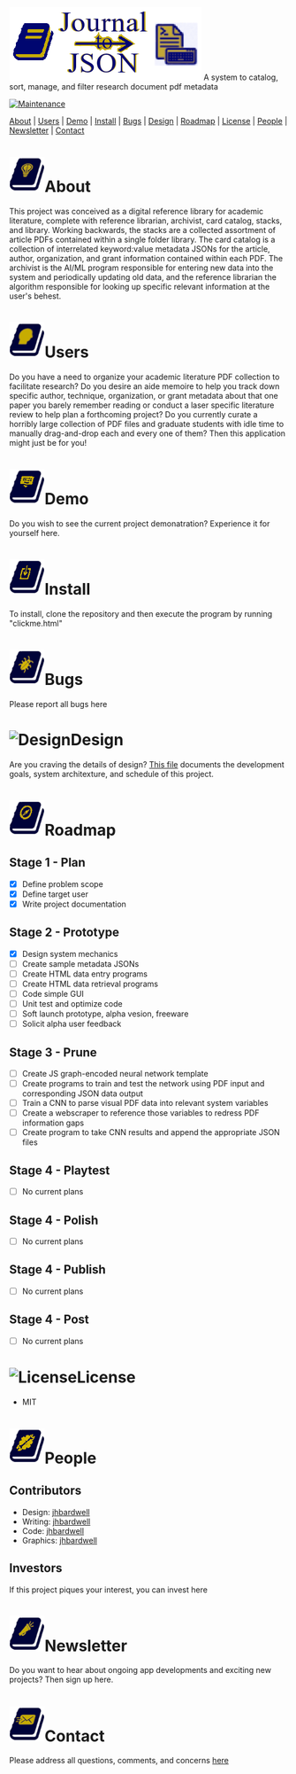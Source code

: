 ![Readme Header](/images/header.png)
A system to catalog, sort, manage, and filter research document pdf metadata

[![Maintenance](https://img.shields.io/badge/Maintained-yes-green.svg)](https://github.com/jhbardwell/Newsletter-Concatenator-Program)

[About](#About) | [Users](#Users) | [Demo](#Demo) | [Install](#Install) | [Bugs](#Bugs) | [Design](#Design) | [Roadmap](#Roadmap) | [License](#License) | [People](#People) | [Newsletter](#Newsletter) | [Contact](#Contact)

# ![About](/images/about.png)About 
This project was conceived as a digital reference library for academic literature, complete with reference librarian, archivist, card catalog, stacks, and library. Working backwards, the stacks are a collected assortment of article PDFs contained within a single folder library. The card catalog is a collection of interrelated keyword:value metadata JSONs for the article, author, organization, and grant information contained within each PDF. The archivist is the AI/ML program responsible for entering new data into the system and periodically updating old data, and the reference librarian the algorithm responsible for looking up specific relevant information at the user's behest.

# ![Users](/images/users.png)Users
Do you have a need to organize your academic literature PDF collection to facilitate research? Do you desire an aide memoire to help you track down specific author, technique, organization, or grant metadata about that one paper you barely remember reading or conduct a laser specific literature review to help plan a forthcoming project? Do you currently curate a horribly large collection of PDF files and graduate students with idle time to manually drag-and-drop each and every one of them? Then this application might just be for you!

# ![Demo](/images/demo.png)Demo
Do you wish to see the current project demonatration? Experience it for yourself here.
# ![Install](/images/install.png)Install
To install, clone the repository and then execute the program by running "clickme.html"
# ![Bugs](/images/bugs.png)Bugs
Please report all bugs here
# ![Design](/images/designs.png)Design
Are you craving the details of design? [This file](DESIGNDOC.md) documents the development goals, system architexture, and schedule of this project.
# ![Roadmap](/images/roadmap.png)Roadmap
## Stage 1 - Plan
- [X] Define problem scope
- [X] Define target user
- [X] Write project documentation
## Stage 2 - Prototype
- [X] Design system mechanics
- [ ] Create sample metadata JSONs
- [ ] Create HTML data entry programs
- [ ] Create HTML data retrieval programs
- [ ] Code simple GUI
- [ ] Unit test and optimize code
- [ ] Soft launch prototype, alpha vesion, freeware
- [ ] Solicit alpha user feedback
## Stage 3 - Prune
- [ ] Create JS graph-encoded neural network template
- [ ] Create programs to train and test the network using PDF input and corresponding JSON data output
- [ ] Train a CNN to parse visual PDF data into relevant system variables
- [ ] Create a webscraper to reference those variables to redress PDF information gaps
- [ ] Create program to take CNN results and append the appropriate JSON files
## Stage 4 - Playtest
- [ ] No current plans
## Stage 4 - Polish
- [ ] No current plans
## Stage 4 - Publish
- [ ] No current plans
## Stage 4 - Post
- [ ] No current plans
# ![License](/images/licenses.png)License
- MIT
# ![People](/images/people.png)People
## Contributors
- Design: [jhbardwell](https://github.com/jhbardwell)
- Writing: [jhbardwell](https://github.com/jhbardwell)
- Code: [jhbardwell](https://github.com/jhbardwell)
- Graphics: [jhbardwell](https://github.com/jhbardwell)
## Investors
If this project piques your interest, you can invest here
# ![Newsletter](/images/newsletter.png)Newsletter
Do you want to hear about ongoing app developments and exciting new projects? Then sign up here.
# ![Contact](/images/contact.png)Contact
Please address all questions, comments, and concerns [here](jhbardwell@gmail.com)
